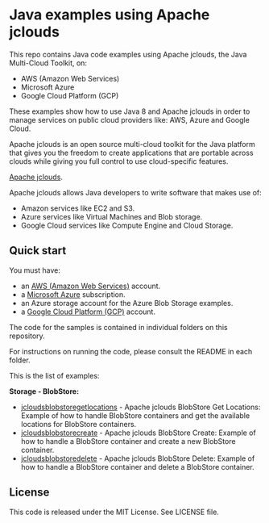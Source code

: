 # Java examples using Apache jclouds

This repo contains Java code examples using Apache jclouds, the Java Multi-Cloud Toolkit, on:

* AWS (Amazon Web Services)
* Microsoft Azure
* Google Cloud Platform (GCP)

These examples show how to use Java 8 and Apache jclouds in order to manage services on public cloud providers like: AWS, Azure and Google Cloud.

Apache jclouds is an open source multi-cloud toolkit for the Java platform that gives you the freedom to create applications that are portable across clouds while giving you full control to use cloud-specific features.

[Apache jclouds](https://jclouds.apache.org/).

Apache jclouds allows Java developers to write software that makes use of:

* Amazon services like EC2 and S3.
* Azure services like Virtual Machines and Blob storage.
* Google Cloud services like Compute Engine and Cloud Storage.

## Quick start

You must have:

* an [AWS (Amazon Web Services)](http://aws.amazon.com/) account.
* a [Microsoft Azure](https://azure.microsoft.com/) subscription.
* an Azure storage account for the Azure Blob Storage examples.
* a [Google Cloud Platform (GCP)](http://cloud.google.com/) account.

The code for the samples is contained in individual folders on this repository.

For instructions on running the code, please consult the README in each folder.

This is the list of examples:

**Storage - BlobStore:**

* [jcloudsblobstoregetlocations](/jcloudsblobstoregetlocations) - Apache jclouds BlobStore Get Locations: Example of how to handle BlobStore containers and get the available locations for BlobStore containers.
* [jcloudsblobstorecreate](/jcloudsblobstorecreate) - Apache jclouds BlobStore Create: Example of how to handle a BlobStore container and create a new BlobStore container.
* [jcloudsblobstoredelete](/jcloudsblobstoredelete) - Apache jclouds BlobStore Delete: Example of how to handle a BlobStore container and delete a BlobStore container.

## License

This code is released under the MIT License. See LICENSE file.